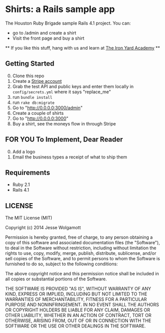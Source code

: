 Shirts: a Rails sample app
=============

The Houston Ruby Brigade sample Rails 4.1 project. You can:

* go to /admin and create a shirt
* Visit the front page and buy a shirt

** If you like this stuff, hang with us and learn at [The Iron Yard
Academy](http://theironyard.com/academy/) **

Getting Started
-----

0. Clone this repo
0. Create a [Stripe account](https://manage.stripe.com/register)
0. Grab the test API and public keys and enter them locally in
   `config/secrets.yml` where it says "replace_me"
0. run `bundle install`
0. run `rake db:migrate`
0. Go to "http://0.0.0.0:3000/admin"
0. Create a couple of shirts
0. Go to "http://0.0.0.0:3000"
0. Buy a shirt, see the moneys flow in through Stripe

FOR YOU To Implement, Dear Reader
---------------------------------

0. Add a logo
0. Email the business types a receipt of what to ship them

Requirements
------------

* Ruby 2.1
* Rails 4.1

LICENSE
--------
The MIT License (MIT)

Copyright (c) 2014 Jesse Wolgamott

Permission is hereby granted, free of charge, to any person obtaining a copy
of this software and associated documentation files (the "Software"), to deal
in the Software without restriction, including without limitation the rights
to use, copy, modify, merge, publish, distribute, sublicense, and/or sell
copies of the Software, and to permit persons to whom the Software is
furnished to do so, subject to the following conditions:

The above copyright notice and this permission notice shall be included in
all copies or substantial portions of the Software.

THE SOFTWARE IS PROVIDED "AS IS", WITHOUT WARRANTY OF ANY KIND, EXPRESS OR
IMPLIED, INCLUDING BUT NOT LIMITED TO THE WARRANTIES OF MERCHANTABILITY,
FITNESS FOR A PARTICULAR PURPOSE AND NONINFRINGEMENT. IN NO EVENT SHALL THE
AUTHORS OR COPYRIGHT HOLDERS BE LIABLE FOR ANY CLAIM, DAMAGES OR OTHER
LIABILITY, WHETHER IN AN ACTION OF CONTRACT, TORT OR OTHERWISE, ARISING FROM,
OUT OF OR IN CONNECTION WITH THE SOFTWARE OR THE USE OR OTHER DEALINGS IN
THE SOFTWARE.


